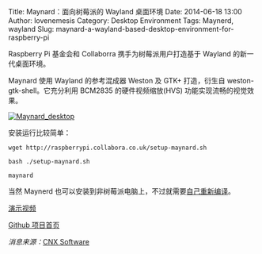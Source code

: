 Title: Maynard：面向树莓派的 Wayland 桌面环境
Date: 2014-06-18 13:00
Author: lovenemesis
Category: Desktop Environment
Tags: Maynerd, wayland
Slug: maynard-a-wayland-based-desktop-environment-for-raspberry-pi

Raspberry Pi 基金会和 Collaborra 携手为树莓派用户打造基于 Wayland
的新一代桌面环境。

Maynard 使用 Wayland 的参考混成器 Weston 及 GTK+ 打造，衍生自
weston-gtk-shell。它充分利用 BCM2835 的硬件视频缩放(HVS)
功能实现流畅的视觉效果。

[![Maynard\_desktop](http://lt-file.b0.upaiyun.com/files/2014/06/Maynard_desktop.jpg)](http://lt-file.b0.upaiyun.com/files/2014/06/Maynard_desktop.jpg)

安装运行比较简单：

`wget http://raspberrypi.collabora.co.uk/setup-maynard.sh`

`bash ./setup-maynard.sh`

`maynard`

当然 Maynerd
也可以安装到非树莓派电脑上，不过就需要[自己重新编译](https://github.com/raspberrypi/maynard/wiki/Develop-on-a-computer)。

[演示视频](https://www.youtube.com/watch?v=VPu_IMj9ZBI)

[Github 项目首页](https://github.com/raspberrypi/maynard)

*消息来源：*[CNX
Software](http://www.cnx-software.com/2014/06/17/maynard-wayland-desktop-environment-raspberry-pi/)
